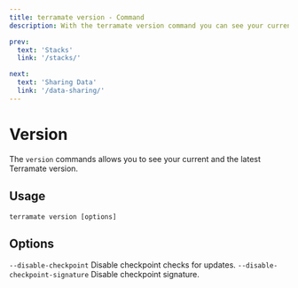 ```yaml
---
title: terramate version - Command
description: With the terramate version command you can see your current and the latest Terramate version.

prev:
  text: 'Stacks'
  link: '/stacks/'

next:
  text: 'Sharing Data'
  link: '/data-sharing/'
---
```


# Version

The `version` commands allows you to see your current and the latest Terramate version.

## Usage

`terramate version [options]`

## Options

`--disable-checkpoint` Disable checkpoint checks for updates.
`--disable-checkpoint-signature` Disable checkpoint signature.
